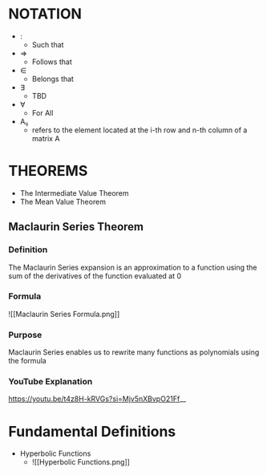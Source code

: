 # NOTATION
- :
	- Such that
- ⇒
	- Follows that
- ∈
	- Belongs that
- ∃
	- TBD
- ∀
	- For All
-  Aᵢⱼ
	- refers to the element located at the i-th row and n-th column of a matrix A
# THEOREMS
* The Intermediate Value Theorem
* The Mean Value Theorem
## Maclaurin Series Theorem
### Definition
The Maclaurin Series expansion is an approximation to a function using the sum of the derivatives of the function evaluated at 0
### Formula 
![[Maclaurin Series Formula.png]]
### Purpose
Maclaurin Series enables us to rewrite many functions as polynomials using the formula

### YouTube Explanation

https://youtu.be/t4z8H-kRVGs?si=Mjv5nXBvpO21Ff__
# Fundamental Definitions
- Hyperbolic Functions
	- ![[Hyperbolic Functions.png]]